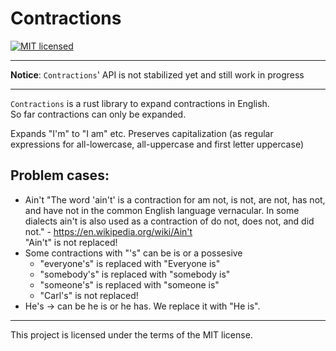 
# Contractions

[![MIT licensed][mit-badge]][mit-url]

---

**Notice**: `Contractions`' API is not stabilized yet and still work in progress

---

`Contractions` is a rust library to expand contractions in English.  
So far contractions can only be expanded.

Expands "I'm" to "I am" etc.
Preserves capitalization (as regular expressions for all-lowercase, all-uppercase and first letter uppercase)

## Problem cases:
- Ain't
    "The word 'ain't' is a contraction for am not, is not, are not, has not, and have not in the common English language vernacular. In some dialects ain't is also used as a contraction of do not, does not, and did not." - https://en.wikipedia.org/wiki/Ain't  
    "Ain't" is not replaced!
- Some contractions with "'s" can be is or a possesive
  - "everyone's" is replaced with "Everyone is"
  - "somebody's" is replaced with "somebody is"
  - "someone's" is replaced with "someone is"
  - "Carl's" is not replaced!
- He's -> can be he is or he has. We replace it with "He is".

---

This project is licensed under the terms of the MIT license.

[mit-url]: LICENSE
[mit-badge]: https://img.shields.io/badge/license-MIT-blue.svg
